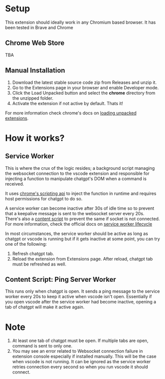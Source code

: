 # Setup

This extension should ideally work in any Chromium based browser. It has been tested in Brave and Chrome

## Chrome Web Store

TBA

## Manual Installation

1. Download the latest stable source code zip from Releases and unzip it.
2. Go to the Extensions page in your browser and enable Developer mode.
3. Click the Load Unpacked button and select the **chrome** directory from the unzipped folder.
4. Activate the extension if not active by default. Thats it!

For more information check chrome's docs on [loading unpacked extensions](https://developer.chrome.com/docs/extensions/get-started/tutorial/hello-world#load-unpacked).

# How it works?

## Service Worker

This is where the crux of the logic resides; a background script managing the websocket connection to the vscode extension and responsible for injecting a function to manipulate chatgpt's DOM when a command is received.

It uses [chrome's scripting api](https://developer.chrome.com/docs/extensions/reference/api/scripting#description) to inject the function in runtime and requires host permissions for chatgpt to do so.

A service worker can become inactive after 30s of idle time so to prevent that a keepalive message is sent to the websocket server every 20s. There's also a [content script](#content-script-ping-server-worker) to prevent the same if socket is not connected. For more information, check the official docs on [service worker lifecycle](https://developer.chrome.com/docs/extensions/develop/concepts/service-workers/lifecycle)

In most circumstances, the service worker should be active as long as chatgpt or vscode is running but if it gets inactive at some point, you can try one of the following:

1. Refresh chatgpt tab.
2. Reload the extension from Extensions page. After reload, chatgpt tab must be refreshed as well.

## Content Script: Ping Server Worker

This runs only when chatgpt is open. It sends a ping message to the service worker every 20s to keep it active when vscode isn't open. Essentially if you open vscode after the service worker had become inactive, opening a tab of chatgpt will make it active again.

# Note

1. At least one tab of chatgpt must be open. If multiple tabs are open, command is sent to only one.
2. You may see an error related to Websocket connection failure in extension console especially if installed manually. This will be the case when vscode is not running. It can be ignored as the service worker retries connection every second so when you run vscode it should connect.
